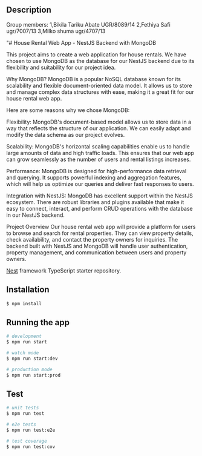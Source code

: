 

## Description


Group members:
1,Bikila Tariku Abate UGR/8089/14
2,Fethiya Safi ugr/7007/13
3,Milko shuma    ugr/4707/13

"# House Rental Web App - NestJS Backend with MongoDB

This project aims to create a web application for house rentals. We have chosen to use MongoDB as the database for our NestJS backend due to its flexibility and suitability for our project idea.

Why MongoDB?
MongoDB is a popular NoSQL database known for its scalability and flexible document-oriented data model. It allows us to store and manage complex data structures with ease, making it a great fit for our house rental web app.

Here are some reasons why we chose MongoDB:

Flexibility: MongoDB's document-based model allows us to store data in a way that reflects the structure of our application. We can easily adapt and modify the data schema as our project evolves.

Scalability: MongoDB's horizontal scaling capabilities enable us to handle large amounts of data and high traffic loads. This ensures that our web app can grow seamlessly as the number of users and rental listings increases.

Performance: MongoDB is designed for high-performance data retrieval and querying. It supports powerful indexing and aggregation features, which will help us optimize our queries and deliver fast responses to users.

Integration with NestJS: MongoDB has excellent support within the NestJS ecosystem. There are robust libraries and plugins available that make it easy to connect, interact, and perform CRUD operations with the database in our NestJS backend.

Project Overview
Our house rental web app will provide a platform for users to browse and search for rental properties. They can view property details, check availability, and contact the property owners for inquiries. The backend built with NestJS and MongoDB will handle user authentication, property management, and communication between users and property owners.



[Nest](https://github.com/nestjs/nest) framework TypeScript starter repository.

## Installation

```bash
$ npm install
```

## Running the app

```bash
# development
$ npm run start

# watch mode
$ npm run start:dev

# production mode
$ npm run start:prod
```

## Test

```bash
# unit tests
$ npm run test

# e2e tests
$ npm run test:e2e

# test coverage
$ npm run test:cov
```



